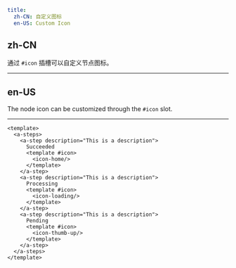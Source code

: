 ```yaml
title:
  zh-CN: 自定义图标
  en-US: Custom Icon
```

## zh-CN

通过 `#icon` 插槽可以自定义节点图标。


---

## en-US

The node icon can be customized through the `#icon` slot.

---

```vue
<template>
  <a-steps>
    <a-step description="This is a description">
      Succeeded
      <template #icon>
        <icon-home/>
      </template>
    </a-step>
    <a-step description="This is a description">
      Processing
      <template #icon>
        <icon-loading/>
      </template>
    </a-step>
    <a-step description="This is a description">
      Pending
      <template #icon>
        <icon-thumb-up/>
      </template>
    </a-step>
  </a-steps>
</template>
```
